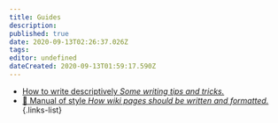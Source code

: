 ```yaml
---
title: Guides
description: 
published: true
date: 2020-09-13T02:26:37.026Z
tags: 
editor: undefined
dateCreated: 2020-09-13T01:59:17.590Z
---
```


- [How to write descriptively *Some writing tips and tricks.*](/guides/how-to-write-descriptively)
- [:book: Manual of style *How wiki pages should be written and formatted.*](/guides/manual-of-style)
{.links-list}